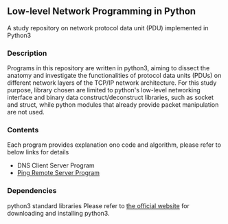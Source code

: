 ## Low-level Network Programming in Python
A study repository on network protocol data unit (PDU) implemented in Python3 
### Description
Programs in this repository are written in python3, aiming to dissect the anatomy and investigate the functionalities of protocol data units (PDUs) on different network layers of the TCP/IP network architecture.
For this study purpose, library chosen are limited to python's low-level networking interface and binary data construct/deconstruct libraries, such as socket and struct, while python modules that already provide packet manipulation are not used.

### Contents
Each program provides explanation ono code and algorithm, please refer to below links for details
- DNS Client Server Program
- [Ping Remote Server Program](https://github.com/claudiatang/network_programming_python/tree/main/ping)

### Dependencies 
python3 standard libraries
Please refer to [the official website](https://www.python.org/downloads/) for downloading and installing python3.  
